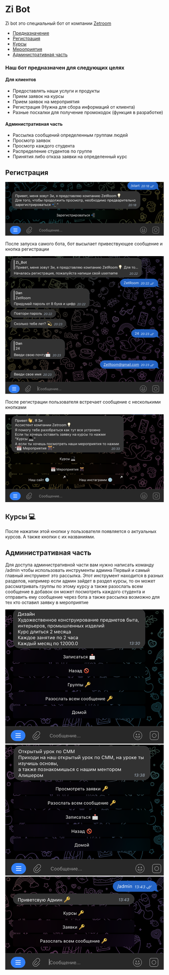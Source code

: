 # Zi Bot
Zi bot это специальный бот от компании [Zetroom](https://www.Zetroom.com)

* [Предназначение](#general-info)
* [Регистрация](#technologies)
* [Курсы](#setup)
* [Мероприятия](#setup)
* [Административная часть](#setup)

### Наш бот предназначен для следующих целях

#### Для клиентов
* Предоставлять наши услуги и продукты
* Прием заявок на курсы
* Прием заявок на мероприятия
* Регистрация (Нужна для сбора информаций от клиента)
* Разные посхалки для получение промокодок (функция в разработке)

#### Административная часть
* Рассылка сообщений определенным группам людей
* Просмотр заявок
* Просмотр каждого студента
* Распределение студентов по группе
* Принятия либо отказа заявки на определенный курс

## Регистрация

![register](register.png)

После запуска самого бота, бот высылает привествующее сообщение и кнопка регистрации


![register](regis.png)

После регистрации пользователя встречает сообщение с несколькими кнопками

![start](start.png)

## Курсы 💻
После нажатии этой кнопки у пользователя появляется о актуальных курсов. А также кнопки с их названиями.

## Административная часть
Для доступа административной части вам нужно написать команду /admin чтобы использовать инструменты админа
Первый и самый главный инструмент это рассылка. Этот инструмент находится в разных разделов, например если админ
зайдет в раздел курсы, то он может рассматривать группы по этому курсу а также разослать всем сообщение
в добавок он может посмотреть каждого студента и отправить ему сообщение через бота
а также рассылка возможно для тех кто оставил заявку в мероприятие

![admincourse](admincourse.png)
![admincourse](adminmeet.png)
![admincourse](admin.png)